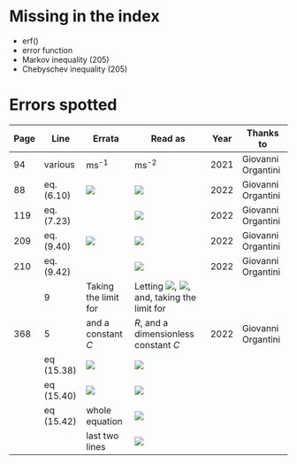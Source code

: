 # Missing in the index

* erf()
* error function
* Markov inequality (205)
* Chebyschev inequality (205)

# Errors spotted

|Page|Line|Errata|Read as|Year|Thanks to|
|----|----|------|-------|----|---------|
|94|various|ms<sup>-1</sup>|ms<sup>-2</sup>|2021|Giovanni Organtini|
|88|eq. (6.10)|<img src="https://latex.codecogs.com/svg.latex?\sqrt{2\frac{h_0+y}{a}}\simeq\sqrt{\frac{2h_0}{a}}+\frac{y}{2\sqrt{\frac{2h_0}{a}}}" />|<img src="https://latex.codecogs.com/svg.latex?\sqrt{2\frac{h_0+y}{a}}\simeq\sqrt{\frac{2h_0}{a}}+\frac{y}{\sqrt{2ah_0}}" />|2022|Giovanni Organtini||
|119|eq. (7.23)||<img src="https://latex.codecogs.com/svg.latex?P\left(G\vert%20R\right)=\frac{P\left(G,\,R\right)}{P\left(R\right)}"/>|2022|Giovanni Organtini|
|209|eq. (9.40)|<img src="https://latex.codecogs.com/svg.latex?\lim_{n\to\infty}"/>| <img src="https://latex.codecogs.com/svg.latex?\lim_{N\to\infty}"/>|2022|Giovanni Organtini|
|210|eq. (9.42)|| <img src="https://latex.codecogs.com/svg.latex?P\left(\lvert\langle%20x\rangle-\mu%20\rvert\ge%20k\frac{\sigma}{\sqrt{N}}\right)\le\frac{1}{k^2}"/>|2022|Giovanni Organtini|
| |9|Taking the limit for|Letting <img src="https://latex.codecogs.com/svg.latex?k\frac{\sigma}{\sqrt{N}}=\epsilon"/>, <img src="https://latex.codecogs.com/svg.latex?\frac{1}{k^2}=\frac{\sigma^2}{\epsilon^2N}"/>, and, taking the limit for| | |
|368|5|and a constant *C*|*R*, and a dimensionless constant *C*|2022|Giovanni Organtini|
||eq (15.38)|<img src="https://latex.codecogs.com/svg.latex?Cp^nT^m\rho^k "/>|<img src="https://latex.codecogs.com/svg.latex?Cp^nT^m\rho^kR^\ell "/>|
||eq (15.40)|<img src="https://latex.codecogs.com/svg.latex?\left[ML^3T^{-1}\right]"/>|<img src="https://latex.codecogs.com/svg.latex?\left[ML^{-1}T^{-2}\right]"/>|
||eq (15.42)|whole equation|<img src="https://latex.codecogs.com/svg.latex?\left[v\right]=\left[LT^{-1}\right]=\left[M^{n+k+\ell}L^{-n-3k+2\ell}T^{-2n-2\ell}K^{m-\ell}\right]"/>|
|||last two lines|<img src="https://latex.codecogs.com/svg.latex?m=\ell=0,\,\mathrm{and}\,n=-k=1/2"/> |
<!--<img src="https://latex.codecogs.com/svg.latex? "/>-->
